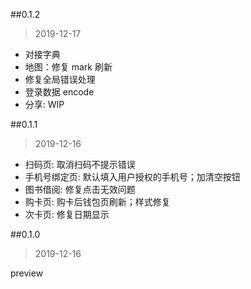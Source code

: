 
##0.1.2
> 2019-12-17

* 对接字典
* 地图：修复 mark 刷新
* 修复全局错误处理
* 登录数据 encode
* 分享: WIP

##0.1.1
> 2019-12-16

* 扫码页: 取消扫码不提示错误
* 手机号绑定页: 默认填入用户授权的手机号；加清空按钮
* 图书借阅: 修复点击无效问题
* 购卡页: 购卡后钱包页刷新；样式修复
* 次卡页: 修复日期显示


##0.1.0
> 2019-12-16

preview
